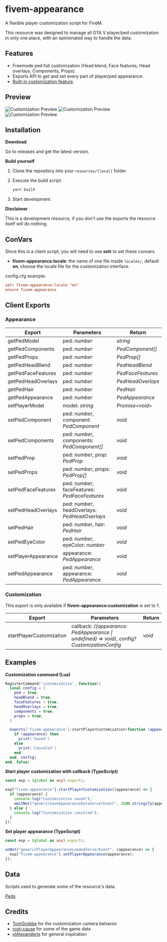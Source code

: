 # fivem-appearance

A flexible player customization script for FiveM.

This resource was designed to manage all GTA V player/ped customization in only one place, with an opinionated way to handle the data.

## Features

- Freemode ped full customization (Head blend, Face features, Head overlays, Components, Props).
- Exports API to get and set every part of player/ped appearance.
- [Built-in customization feature](https://streamable.com/t59gdt "Preview").

## Preview

![Customization Preview](https://imgur.com/VgNAvgC.png "Customization Preview")
![Customization Preview](https://i.imgur.com/wzY7XNu.png "Customization Preview")
![Customization Preview](https://imgur.com/B0m6g6q.png "Customization Preview")

## Installation

**Download**

Go to releases and get the latest version.

**Build yourself**

1. Clone the repository into your `resources/[local]` folder.
2. Execute the build script.

   ```bash
   yarn build
   ```

3. Start development.

**Disclaimer**

This is a development resource, if you don't use the exports the resource itself will do nothing.

## ConVars

Since this is a client script, you will need to use **setr** to set these convars.

- **fivem-appearance:locale**: the name of one file inside `locales/`, default **en**, choose the locale file for the customization interface.

config.cfg example:

```cfg
setr fivem-appearance:locale "en"
ensure fivem-appearance
```

## Client Exports

### Appearance

| Export              | Parameters                                     | Return            |
| ------------------- | ---------------------------------------------- | ----------------- |
| getPedModel         | ped: _number_                                  | _string_          |
| getPedComponents    | ped: _number_                                  | _PedComponent[]_  |
| getPedProps         | ped: _number_                                  | _PedProp[]_       |
| getPedHeadBlend     | ped: _number_                                  | _PedHeadBlend_    |
| getPedFaceFeatures  | ped: _number_                                  | _PedFaceFeatures_ |
| getPedHeadOverlays  | ped: _number_                                  | _PedHeadOverlays_ |
| getPedHair          | ped: _number_                                  | _PedHair_         |
| getPedAppearance    | ped: _number_                                  | _PedAppearance_   |
| setPlayerModel      | model: _string_                                | _Promise\<void\>_ |
| setPedComponent     | ped: _number_, component: _PedComponent_       | _void_            |
| setPedComponents    | ped: _number_, components: _PedComponent[]_    | _void_            |
| setPedProp          | ped: _number_, prop: _PedProp_                 | _void_            |
| setPedProps         | ped: _number_, props: _PedProp[]_              | _void_            |
| setPedFaceFeatures  | ped: _number_, faceFeatures: _PedFaceFeatures_ | _void_            |
| setPedHeadOverlays  | ped: _number_, headOverlays: _PedHeadOverlays_ | _void_            |
| setPedHair          | ped: _number_, hair: _PedHair_                 | _void_            |
| setPedEyeColor      | ped: _number_, eyeColor: _number_              | _void_            |
| setPlayerAppearance | appearance: _PedAppearance_                    | _void_            |
| setPedAppearance    | ped: _number_, appearance: _PedAppearance_     | _void_            |

### Customization

This export is only available if **fivem-appearance:customization** is set to 1.

| Export                   | Parameters                                                                                    | Return |
| ------------------------ | --------------------------------------------------------------------------------------------- | ------ |
| startPlayerCustomization | callback: _((appearance: PedAppearance \| undefined) => void)_, config? _CustomizationConfig_ | _void_ |

## Examples

**Customization command (Lua)**

```lua
RegisterCommand('customization', function()
  local config = {
    ped = true,
    headBlend = true,
    faceFeatures = true,
    headOverlays = true,
    components = true,
    props = true,
  }

  exports['fivem-appearance']:startPlayerCustomization(function (appearance)
    if (appearance) then
      print('Saved')
    else
      print('Canceled')
    end
  end, config)
end, false)
```

**Start player customization with callback (TypeScript)**

```typescript
const exp = (global as any).exports;

exp["fivem-appearance"].startPlayerCustomization((appearance) => {
  if (appearance) {
    console.log("Customization saved");
    emitNet("genericSaveAppearanceDataServerEvent", JSON.stringify(appearance));
  } else {
    console.log("Customization canceled");
  }
});
```

**Set player appearance (TypeScript)**

```typescript
const exp = (global as any).exports;

onNet("genericPlayerAppearanceLoadedServerEvent", (appearance) => {
  exp["fivem-appearance"].setPlayerAppearance(appearance);
});
```

## Data

Scripts used to generate some of the resource's data.

[Peds](https://gist.github.com/snakewiz/b37a18e92cc0b112ce0fa57b1096b96b "Gist")

## Credits

- [TomGrobbe](https://github.com/TomGrobbe) for the customization camera behavior
- [root-cause](https://github.com/root-cause) for some of the game data
- [xIAlexanderIx](https://github.com/xIAlexanderIx) for general inspiration
